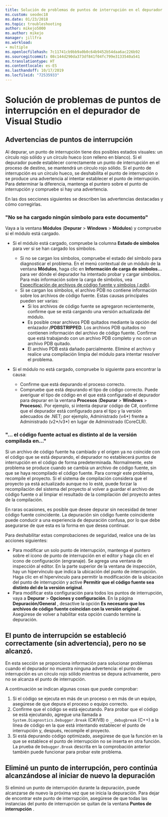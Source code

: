 ```yaml
---
title: Solución de problemas de puntos de interrupción en el depurador de Visual Studio | Microsoft Docs
ms.custom: seodec18
ms.date: 01/23/2018
ms.topic: troubleshooting
author: mikejo5000
ms.author: mikejo
manager: jillfra
ms.workload:
- multiple
ms.openlocfilehash: 7c11741cb9bb9a0b0c64b9452b54daa6ac226b92
ms.sourcegitcommit: 08c144d290da373df841f04fc799e3133540a541
ms.translationtype: HT
ms.contentlocale: es-ES
ms.lasthandoff: 10/17/2019
ms.locfileid: "72535933"
---
```

# <a name="troubleshoot-breakpoints-in-the-visual-studio-debugger"></a>Solución de problemas de puntos de interrupción en el depurador de Visual Studio

## <a name="breakpoint-warnings"></a>Advertencias de puntos de interrupción

Al depurar, un punto de interrupción tiene dos posibles estados visuales: un círculo rojo sólido y un círculo hueco (con relleno en blanco). Si el depurador puede establecer correctamente un punto de interrupción en el proceso de destino, se mantendrá un círculo rojo sólido. Si el punto de interrupción es un círculo hueco, se deshabilita el punto de interrupción o se produce una advertencia al intentar establecer el punto de interrupción. Para determinar la diferencia, mantenga el puntero sobre el punto de interrupción y compruebe si hay una advertencia.

En las dos secciones siguientes se describen las advertencias destacadas y cómo corregirlas.

### <a name="no-symbols-have-been-loaded-for-this-document"></a>"No se ha cargado ningún símbolo para este documento"

Vaya a la ventana **Módulos** (**Depurar** > **Windows** > **Módulos**) y compruebe si el módulo está cargado.
* Si el módulo está cargado, compruebe la columna **Estado de símbolos** para ver si se han cargado los símbolos.
  * Si no se cargan los símbolos, compruebe el estado del símbolo para diagnosticar el problema. En el menú contextual de un módulo de la ventana **Módulos**, haga clic en **Información de carga de símbolos...** para ver dónde el depurador ha intentado probar y cargar símbolos. Para más información sobre la carga de símbolos, vea [Especificación de archivos de código fuente y símbolos (.pdb)](../debugger/specify-symbol-dot-pdb-and-source-files-in-the-visual-studio-debugger.md).
  * Si se cargan los símbolos, el archivo PDB no contiene información sobre los archivos de código fuente. Estas causas principales pueden ser varias:
    * Si los archivos de código fuente se agregaron recientemente, confirme que se está cargando una versión actualizada del módulo.
    * Es posible crear archivos PDB quitados mediante la opción del enlazador **/PDBSTRIPPED**. Los archivos PDB quitados no contienen información del archivo de código fuente. Confirme que está trabajando con un archivo PDB completo y no con un archivo PDB quitado.
    * El archivo PDB está dañado parcialmente. Elimine el archivo y realice una compilación limpia del módulo para intentar resolver el problema.

* Si el módulo no está cargado, compruebe lo siguiente para encontrar la causa:
  * Confirme que está depurando el proceso correcto.
  * Compruebe que está depurando el tipo de código correcto. Puede averiguar el tipo de código en el que está configurado el depurador para depurar en la ventana **Procesos** (**Depurar** > **Windows** > **Procesos**). Por ejemplo, si intenta depurar código de C#, confirme que el depurador está configurado para el tipo y la versión adecuados de .NET; por ejemplo, Administrado (v4\*) frente a Administrado (v2\*/v3\*) en lugar de Administrado (CoreCLR).

### <a name="-the-current-source-code-is-different-from-the-version-built-into"></a>"… el código fuente actual es distinto al de la versión compilada en..."

Si un archivo de código fuente ha cambiado y el origen ya no coincide con el código que se está depurando, el depurador no establecerá puntos de interrupción en el código de forma predeterminada. Normalmente, este problema se produce cuando se cambia un archivo de código fuente, sin que se haya recompilado el código fuente. Para corregir este problema, recompile el proyecto. Si el sistema de compilación considera que el proyecto ya está actualizado aunque no lo esté, puede forzar la recompilación del sistema del proyecto al volver a guardar el archivo de código fuente o al limpiar el resultado de la compilación del proyecto antes de la compilación.

En raras ocasiones, es posible que desee depurar sin necesidad de tener código fuente coincidente. La depuración sin código fuente coincidente puede conducir a una experiencia de depuración confusa, por lo que debe asegurarse de que esta es la forma en que desea continuar.

Para deshabilitar estas comprobaciones de seguridad, realice una de las acciones siguientes:
* Para modificar un solo punto de interrupción, mantenga el puntero sobre el icono de punto de interrupción en el editor y haga clic en el icono de configuración (engranaje). Se agrega una ventana de inspección al editor. En la parte superior de la ventana de inspección, hay un hipervínculo que indica la ubicación del punto de interrupción. Haga clic en el hipervínculo para permitir la modificación de la ubicación del punto de interrupción y active **Permitir que el código fuente sea distinto del de la versión original**.
* Para modificar esta configuración para todos los puntos de interrupción, vaya a **Depurar** > **Opciones y configuración**. En la página **Depuración/General** , desactive la opción **Es necesario que los archivos de código fuente coincidan con la versión original** . Asegúrese de volver a habilitar esta opción cuando termine la depuración.

## <a name="the-breakpoint-was-successfully-set-no-warning-but-didnt-hit"></a>El punto de interrupción se estableció correctamente (sin advertencia), pero no se alcanzó.

En esta sección se proporciona información para solucionar problemas cuando el depurador no muestra ninguna advertencia: el punto de interrupción es un círculo rojo sólido mientras se depura activamente, pero no se alcanza el punto de interrupción.

A continuación se indican algunas cosas que puede comprobar:
1. Si el código se ejecuta en más de un proceso o en más de un equipo, asegúrese de que depura el proceso o equipo correcto.
2. Confirme que el código se está ejecutando. Para probar que el código se está ejecutando, agregue una llamada a `System.Diagnostics.Debugger.Break` (C#/VB) o `__debugbreak` (C++) a la línea de código en la que está intentando establecer el punto de interrupción y, después, recompile el proyecto.
3. Si está depurando código optimizado, asegúrese de que la función en la que se establece el punto de interrupción no se inserta en otra función. La prueba de `Debugger.Break` descrita en la comprobación anterior también puede funcionar para probar este problema.

## <a name="i-deleted-a-breakpoint-but-i-continue-to-hit-it-when-i-start-debugging-again"></a>Eliminé un punto de interrupción, pero continúa alcanzándose al iniciar de nuevo la depuración

Si eliminó un punto de interrupción durante la depuración, puede alcanzarse de nuevo la próxima vez que se inicia la depuración. Para dejar de encontrar este punto de interrupción, asegúrese de que todas las instancias del punto de interrupción se quitan de la ventana **Puntos de interrupción** .
